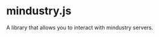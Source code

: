 # mindustry.js
A library that allows you to interact with mindustry servers.

<!--- TODO: Complete README.md -->
